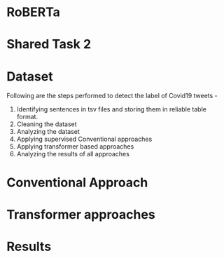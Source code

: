 # RoBERTa


# Shared Task 2

# Dataset


Following are the steps performed to detect the label of Covid19 tweets - 

1. Identifying sentences in tsv files and storing them in reliable table format.
2. Cleaning the dataset 
3. Analyzing the dataset
4. Applying supervised Conventional approaches
5. Applying transformer based approaches
6. Analyzing the results of all approaches


# Conventional Approach

# Transformer approaches

# Results






